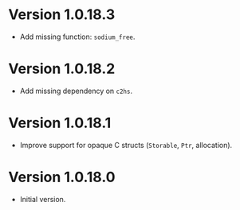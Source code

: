 # Version 1.0.18.3

* Add missing function: `sodium_free`.


# Version 1.0.18.2

* Add missing dependency on `c2hs`.


# Version 1.0.18.1

* Improve support for opaque C structs (`Storable`, `Ptr`, allocation).


# Version 1.0.18.0

* Initial version.
